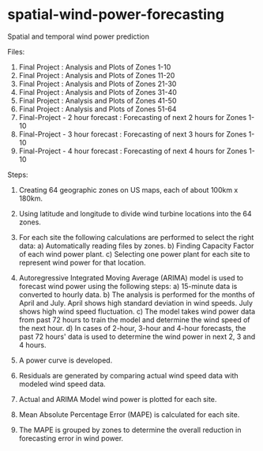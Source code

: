 # spatial-wind-power-forecasting
Spatial and temporal wind power prediction

Files:

1. Final Project : Analysis and Plots of Zones 1-10
2. Final Project : Analysis and Plots of Zones 11-20
3. Final Project : Analysis and Plots of Zones 21-30
4. Final Project : Analysis and Plots of Zones 31-40
5. Final Project : Analysis and Plots of Zones 41-50
6. Final Project : Analysis and Plots of Zones 51-64
7. Final-Project - 2 hour forecast : Forecasting of next 2 hours for Zones 1-10
8. Final-Project - 3 hour forecast : Forecasting of next 3 hours for Zones 1-10
9. Final-Project - 4 hour forecast : Forecasting of next 4 hours for Zones 1-10


Steps:
1. Creating 64 geographic zones on US maps, each of about 100km x 180km. 

2. Using latitude and longitude to divide wind turbine locations into the 64 zones.

3. For each site the following calculations are performed to select the right data:
    a) Automatically reading files by zones.
    b) Finding Capacity Factor of each wind power plant.
    c) Selecting one power plant for each site to represent wind power for that location.

4. Autoregressive Integrated Moving Average (ARIMA) model is used to forecast wind power using the following steps:
    a) 15-minute data is converted to hourly data.
    b) The analysis is performed for the months of April and July. April shows high standard deviation in wind speeds. July shows high wind speed fluctuation. 
    c) The model takes wind power data from past 72 hours to train the model and determine the wind speed of the next hour.
        d) In cases of 2-hour, 3-hour and 4-hour forecasts, the past 72 hours' data is used to determine the wind power in next 2, 3 and 4 hours.

5. A power curve is developed.

6. Residuals are generated by comparing actual wind speed data with modeled wind speed data.

7. Actual and ARIMA Model wind power is plotted for each site.

8. Mean Absolute Percentage Error (MAPE) is calculated for each site.

9. The MAPE is grouped by zones to determine the overall reduction in forecasting error in wind power.
